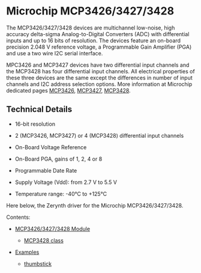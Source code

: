 # Microchip MCP3426/3427/3428

The MCP3426/3427/3428 devices are multichannel low-noise, high accuracy delta-sigma
Analog-to-Digital Converters (ADC) with differential inputs and up to 16 bits of resolution.
The devices feature an on-board precision 2.048 V reference voltage, a Programmable Gain Amplifier (PGA)
and use a two wire I2C serial interface.

MPC3426 and MCP3427 devices have two differential input channels and the MCP3428 has four differential input channels.
All electrical properties of these three devices are the same except the differences in number of input channels
and I2C address selection options. More information at Microchip dedicated pages [MCP3426](http://www.microchip.com/wwwproducts/en/MCP3426), [MCP3427](http://www.microchip.com/wwwproducts/en/MCP3427), [MCP3428](http://www.microchip.com/wwwproducts/en/MCP3428).

## Technical Details


* 16-bit resolution


* 2 (MCP3426, MCP3427) or 4 (MCP3428) differential input channels


* On-Board Voltage Reference


* On-Board PGA, gains of 1, 2, 4 or 8


* Programmable Date Rate


* Supply Voltage (Vdd): from 2.7 V to 5.5 V


* Temperature range: -40°C to +125°C

Here below, the Zerynth driver for the Microchip MCP3426/3427/3428.

Contents:


* [MCP3426/3427/3428 Module](https://docs.zerynth.com/latest/official/lib.microchip.mcp3208/docs/official_lib.microchip.mcp3208_mcp3208.html)


    * [MCP3428 class](https://docs.zerynth.com/latest/official/lib.microchip.mcp3208/docs/official_lib.microchip.mcp3208_mcp3208.html#mcp3208-class)
* [Examples](https://docs.zerynth.com/latest/official/lib.microchip.mcp3208/examples/examples.html)
    * [thumbstick](https://docs.zerynth.com/latest/official/lib.microchip.mcp3208/examples/examples.html#thumbstick)
<!--stackedit_data:
eyJoaXN0b3J5IjpbMTgwMzk5NDk1OV19
-->